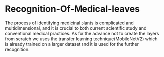 # Recognition-Of-Medical-leaves
The process of identifying medicinal plants is complicated and multidimensional, and it is crucial to both current scientific study and conventional medical practices. 
As for the advance not to create the layers from scratch we uses the transfer learning technique(MobileNetV2) which is already trained on a larger dataset and it is used for the further recognition.
